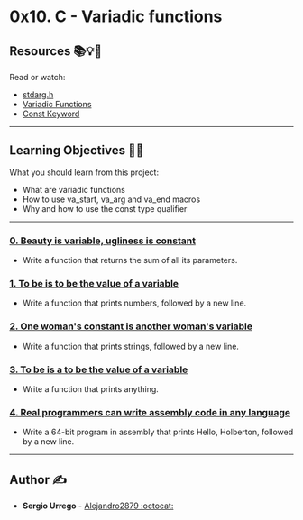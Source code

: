 # 0x10. C - Variadic functions

## Resources :books::bulb::rocket:
Read or watch:
* [stdarg.h](https://intranet.hbtn.io/rltoken/KNHC7kjcnZZCKDCHdXis4w)
* [Variadic Functions](https://intranet.hbtn.io/rltoken/VOS7s9X1ysxlU2X3xtCmFw)
* [Const Keyword](https://intranet.hbtn.io/rltoken/vxuoclIH_Hap9c7sciDnFQ)

---
## Learning Objectives :man_technologist:
What you should learn from this project:

* What are variadic functions
* How to use va_start, va_arg and va_end macros
* Why and how to use the const type qualifier

---

### [0. Beauty is variable, ugliness is constant](./0-sum_them_all.c)
* Write a function that returns the sum of all its parameters.


### [1. To be is to be the value of a variable](./1-print_numbers.c)
* Write a function that prints numbers, followed by a new line.


### [2. One woman's constant is another woman's variable](./2-print_strings.c)
* Write a function that prints strings, followed by a new line.


### [3. To be is a to be the value of a variable](./3-print_all.c)
* Write a function that prints anything.


### [4. Real programmers can write assembly code in any language](./100-hello_holberton.asm)
* Write a 64-bit program in assembly that prints Hello, Holberton, followed by a new line.

---

## Author :writing_hand:
* **Sergio Urrego** - [Alejandro2879 :octocat:](https://github.com/Alejandro2879)